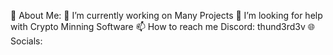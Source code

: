 💫 About Me:
🔭 I’m currently working on Many Projects
🤝 I’m looking for help with Crypto Minning Software
📫 How to reach me Discord: thund3rd3v
🌐 Socials:
